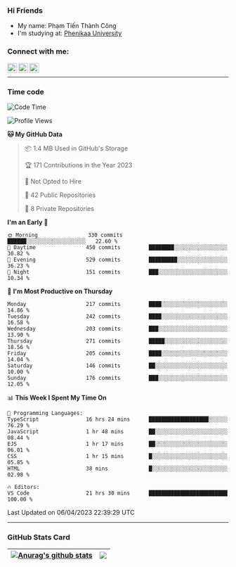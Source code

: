 ### Hi Friends

- My name: Phạm Tiến Thành Công
- I'm studying at: [Phenikaa University]


### Connect with me:
[<img align="left" alt="PhamTienThanhCong | Facebook" width="22px" src="https://upload.wikimedia.org/wikipedia/commons/thumb/1/16/Facebook-icon-1.png/640px-Facebook-icon-1.png" />][facebook]
[<img align="left" alt="PhamTienThanhCong | Zalo" width="22px" src="https://www.anphatpc.com.vn/template/anphat_2020v2/images/icon-zalo.jpg" />][zalo]
[<img align="left" alt="PhamTienThanhCong | LinkedIn" width="22px" src="https://cdn3.iconfinder.com/data/icons/inficons/512/linkedin.png" />][linkedin]

<br />

---

### Time code

<!--START_SECTION:waka-->
![Code Time](http://img.shields.io/badge/Code%20Time-981%20hrs%2035%20mins-blue)

![Profile Views](http://img.shields.io/badge/Profile%20Views-1-blue)

**🐱 My GitHub Data** 

> 📦 1.4 MB Used in GitHub's Storage 
 > 
> 🏆 171 Contributions in the Year 2023
 > 
> 🚫 Not Opted to Hire
 > 
> 📜 42 Public Repositories 
 > 
> 🔑 8 Private Repositories 
 > 
**I'm an Early 🐤** 

```text
🌞 Morning                330 commits         ██████░░░░░░░░░░░░░░░░░░░   22.60 % 
🌆 Daytime                450 commits         ████████░░░░░░░░░░░░░░░░░   30.82 % 
🌃 Evening                529 commits         █████████░░░░░░░░░░░░░░░░   36.23 % 
🌙 Night                  151 commits         ███░░░░░░░░░░░░░░░░░░░░░░   10.34 % 
```
📅 **I'm Most Productive on Thursday** 

```text
Monday                   217 commits         ████░░░░░░░░░░░░░░░░░░░░░   14.86 % 
Tuesday                  242 commits         ████░░░░░░░░░░░░░░░░░░░░░   16.58 % 
Wednesday                203 commits         ███░░░░░░░░░░░░░░░░░░░░░░   13.90 % 
Thursday                 271 commits         █████░░░░░░░░░░░░░░░░░░░░   18.56 % 
Friday                   205 commits         ████░░░░░░░░░░░░░░░░░░░░░   14.04 % 
Saturday                 146 commits         ██░░░░░░░░░░░░░░░░░░░░░░░   10.00 % 
Sunday                   176 commits         ███░░░░░░░░░░░░░░░░░░░░░░   12.05 % 
```


📊 **This Week I Spent My Time On** 

```text
💬 Programming Languages: 
TypeScript               16 hrs 24 mins      ███████████████████░░░░░░   76.29 % 
JavaScript               1 hr 48 mins        ██░░░░░░░░░░░░░░░░░░░░░░░   08.44 % 
EJS                      1 hr 17 mins        ██░░░░░░░░░░░░░░░░░░░░░░░   06.01 % 
CSS                      1 hr 15 mins        █░░░░░░░░░░░░░░░░░░░░░░░░   05.85 % 
HTML                     38 mins             █░░░░░░░░░░░░░░░░░░░░░░░░   02.98 % 

🔥 Editors: 
VS Code                  21 hrs 30 mins      █████████████████████████   100.00 % 
```


 Last Updated on 06/04/2023 22:39:29 UTC
<!--END_SECTION:waka-->

---

### GitHub Stats Card

| <a href="https://github.com/phamtienthanhcong"><img align="center" src="https://github-readme-stats.vercel.app/api?username=PhamTienThanhCong&show_icons=true&include_all_commits=true&theme=buefy&hide_border=true&theme=ocean_dark" alt="Anurag's github stats" /></a> | <a href="https://github.com/phamtienthanhcong"><img align="center" src="https://github-readme-stats.vercel.app/api/top-langs/?username=PhamTienThanhCong&layout=compact&theme=buefy&hide_border=true&theme=ocean_dark" /></a> |
| ------------- | ------------- |

[Phenikaa University]: https://phenikaa-uni.edu.vn/vi
[facebook]: https://www.facebook.com/phamtienthanhcong
[linkedin]: https://linkedin.com/in/phamtienthanhcong
[zalo]: https://zalo.me/0396396332
[tiktok]: https://www.tiktok.com/@phamtienthanhcong
[web]: https://github.com/PhamTienThanhCong/web_dev
[min project]: https://github.com/PhamTienThanhCong/Project-Of-Web
[c and cpp]: https://github.com/PhamTienThanhCong/Code_C_and_Cpro
[python]: https://github.com/PhamTienThanhCong/Python_beginer
